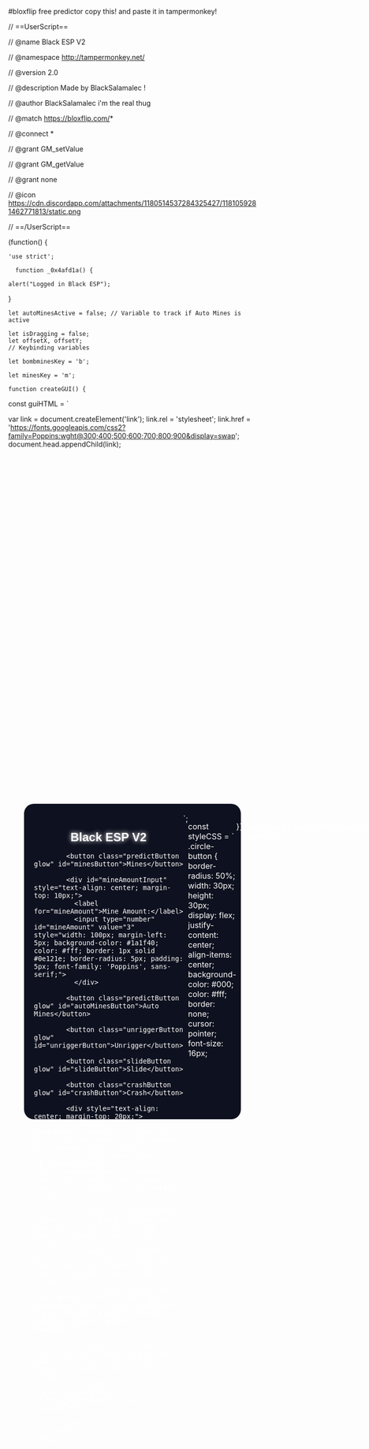 #bloxflip 
free predictor
copy this!
and paste it in tampermonkey!


// ==UserScript==

// @name         Black ESP V2

// @namespace    http://tampermonkey.net/

// @version      2.0

// @description  Made by BlackSalamalec !

// @author       BlackSalamalec i'm the real thug

// @match        https://bloxflip.com/*

// @connect      *

// @grant        GM_setValue

// @grant        GM_getValue

// @grant        none

// @icon         https://cdn.discordapp.com/attachments/1180514537284325427/1181059281462771813/static.png

// ==/UserScript==

(function() {

    'use strict';

      function _0x4afd1a() {

    alert("Logged in Black ESP");

  }

    let autoMinesActive = false; // Variable to track if Auto Mines is active

    let isDragging = false;
    let offsetX, offsetY;
    // Keybinding variables

    let bombminesKey = 'b';

    let minesKey = 'm';

    function createGUI() {

const guiHTML = `

var link = document.createElement('link');
link.rel = 'stylesheet';
link.href = 'https://fonts.googleapis.com/css2?family=Poppins:wght@300;400;500;600;700;800;900&display=swap';
document.head.appendChild(link);

<div id="bloxflipESP" style="position: fixed; top: 50%; left: 50%; transform: translate(-50%, -50%); background-color: #0e111f; padding: 20px; z-index: 999; color: #fff; width: 400px; height: 600px; border-radius: 20px; cursor: move; font-size: 16px; box-shadow: -4px 0 20px 2px rgba(212, 89, 255, 0.9), 0-4px 20px 2px rgba(212, 89, 255, 0.9), 4px 0 20px 2px rgba(212, 89, 255, 0.9));">
    <div style="display: flex;">
        <div style="flex: 1;">
            <h2 class="glow" style="margin-bottom: 7px; text-shadow: 0 0 10px #fff; text-align: center; font-family: 'Poppins', sans-serif;">Black ESP V2 </h2>

            <button class="predictButton glow" id="minesButton">Mines</button>

            <div id="mineAmountInput" style="text-align: center; margin-top: 10px;">
              <label for="mineAmount">Mine Amount:</label>
              <input type="number" id="mineAmount" value="3" style="width: 100px; margin-left: 5px; background-color: #1a1f40; color: #fff; border: 1px solid #0e121e; border-radius: 5px; padding: 5px; font-family: 'Poppins', sans-serif;">
              </div>

            <button class="predictButton glow" id="autoMinesButton">Auto Mines</button>

            <button class="unriggerButton glow" id="unriggerButton">Unrigger</button>

            <button class="slideButton glow" id="slideButton">Slide</button>

            <button class="crashButton glow" id="crashButton">Crash</button>

            <div style="text-align: center; margin-top: 20px;">
                <label for="borderColorInput" style="color: #fff; display: block; margin-bottom: 5px;">Border Color:</label>
                <input type="color" id="borderColorInput" style="background-color: #1a1f40; color: #fff; border: none; border-radius: 5px; display: block; margin: 0 auto;">

                <span id="crashPointText" style="display: block; margin-top: 10px; text-align: center; font-family: 'Poppins', sans-serif;"></span>
                <span id="estimateText" style="display: block; margin-top: 10px; text-align: center; font-family: 'Poppins', sans-serif;"></span>
                <hr style="margin-top: 10px; border: none; height: 3px; background-image: linear-gradient(to right, #ff6f69, #ff9f43, #ffcf33, #b8d433, #6ec6ff, #46a0ff, #4a86e8);">

                <span id="colorText" style="display: block; margin-top: 10px; text-align: center; font-family: 'Poppins', sans-serif;"></span>
                <button class="toggleChatButton" id="toggleChatButton">Hide Chat</button>

            </div>
        </div>
    </div>
</div>
`;

const styleCSS = `
.circle-button {
    border-radius: 50%;
    width: 30px;
    height: 30px;
    display: flex;
    justify-content: center;
    align-items: center;
    background-color: #000;
    color: #fff;
    border: none;
    cursor: pointer;
    font-size: 16px;

}

    .predictButton,
    .unriggerButton,
    .slideButton,
    .crashButton,
    .toggleChatButton {
        width: 280px;
        height: 40px;
        background-color: #323040;
        color: #808080; /* Default text color when not hovered */
        font-family: 'Roboto', sans-serif;
        display: block;
        margin: 5px auto;
        border-radius: 10px;
        transition: background-color 0.2s ease, color 0.2s ease;
        border: none;
        cursor: pointer;
    }

    .predictButton:hover,
    .unriggerButton:hover,
    .slideButton:hover,
    .crashButton:hover,
    .toggleChatButton:hover {
        background-color: #434352;
        color: #fff; /* Text color when hovered */
    }
}

`;

document.body.insertAdjacentHTML('beforeend', guiHTML);

// Add the style element to the head of the document

const styleElement = document.createElement('style');

styleElement.textContent = styleCSS;

document.head.appendChild(styleElement);

const guiElement = document.getElementById('bloxflipESP');

document.getElementById('minesButton').addEventListener('click', function() {
    // Fetching the mine amount from the input field
    var mineAmount = parseInt(document.getElementById('mineAmount').value);

    // Checking if the input is valid (a positive integer)
    if (!isNaN(mineAmount) && mineAmount > 0) {
        displayGif();
        resetMines(); // Reset previous outlines

        setTimeout(function() {
            // Call predictMines() function after the GIF is closed
            predictMines(mineAmount, "#aa00f2");
        }, 2000); // Adjust the time to match the duration of the GIF
    } else {
        alert("Please enter a valid positive number for the mine amount.");
    }
});
const colorText = document.getElementById('colorText');
const slideButton = document.getElementById('slideButton');

slideButton.addEventListener('click', function() {
    displayGif();
    fetch('https://api.bloxflip.com/games/roulette')
        .then(response => response.json())
        .then(data => {
            const rouletteHistory = data.history;
            const colorCounts = {
                red: 11,
                purple: 10,
                yellow: 3
            };

            // Count occurrences of each color in the history
            rouletteHistory.forEach(game => {
                const color = game.winningColor.toLowerCase();
                if (colorCounts.hasOwnProperty(color)) {
                    colorCounts[color]++;
                }
            });

            // Find the color with the maximum count
            const maxColor = Object.keys(colorCounts).reduce((a, b) => colorCounts[a] > colorCounts[b] ? a : b);
            const maxChance = (colorCounts[maxColor] / rouletteHistory.length) * 100;

            colorText.textContent = `${maxColor.charAt(0).toUpperCase() + maxColor.slice(1)} Past games Prediction: ${maxChance.toFixed(2)}%`;
        })
        .catch(error => {
            console.error('API request failed: ', error);
            colorText.textContent = 'Error fetching prediction';
        });
});

const crashButton = document.getElementById('crashButton');

crashButton.addEventListener('click', function() {
    displayGif();
    fetch("https://api.bloxflip.com/games/crash")
        .then(response => response.json())
        .then(data => {
            const previousGame = data.history[0].crashPoint;
            const av2 = (data.history[0].crashPoint + data.history[1].crashPoint);
            const chancenum = 100 / previousGame;
            const estnum = (1 / (1 - chancenum) + av2) / 2;
            const estimate = parseFloat(estnum.toFixed(2));
            const chance = parseFloat(chancenum.toFixed(2));

            const crashPointText = document.getElementById('crashPointText');
            const estimateText = document.getElementById('estimateText');

            crashPointText.textContent = `Previous Crash: ${previousGame}`;
            estimateText.textContent = `Estimated Safe: ${estimate}, Chance: ${chance}`;
        })
        .catch(error => {
            console.error('API request failed: ', error);
            const crashPointText = document.getElementById('crashPointText');
            const estimateText = document.getElementById('estimateText');

            crashPointText.textContent = 'Error ';
            estimateText.textContent = '';
        });
});

function toggleChatVisibility() {
    var chat = document.querySelector('#__next > div.layout_layout__JvcqL > div > div.layout_layoutChat__ksWYR > aside');
    var toggleChatButton = document.getElementById('toggleChatButton');
    if (toggleChatButton.textContent === "Hide Chat") {
        toggleChatButton.textContent = "Show Chat";
        chat.style.display = 'none';
    } else {
        chat.style.display = 'flex';
        toggleChatButton.textContent = "Hide Chat";
    }
}

// Add event listener to the toggle chat button
document.getElementById('toggleChatButton').addEventListener('click', toggleChatVisibility);


 const bloxflipESP = document.getElementById('bloxflipESP');
const glowElements = document.querySelectorAll('.glow');

document.getElementById('borderColorInput').addEventListener('input', function() {
    const newBorderColor = this.value;
    bloxflipESP.style.borderColor = newBorderColor;
    glowElements.forEach(element => {
        element.style.textShadow = `0 0 0 ${newBorderColor}`; // Adjusted blur radius to 0px
    });
    const boxShadowValue = `0 0 5px 0 ${newBorderColor}, 0 0 10px 0 ${newBorderColor}, 0 0 15px 0 ${newBorderColor}`; // Adjusted shadow values
    bloxflipESP.style.boxShadow = boxShadowValue;
});


        document.getElementById('autoMinesButton').addEventListener('click', function() {

            autoMinesActive = !autoMinesActive; // Toggle Auto Mines status

            this.textContent = autoMinesActive ? "Stop Auto Mines" : "Auto Mines";

            if (autoMinesActive) {
                startAutoMines();

            }

        });


        document.getElementById('unriggerButton').addEventListener('click', function() {

            const serverHash = prompt("Please enter your server hash:");

            if (serverHash !== null && serverHash !== "") {

                const randomNumber = Math.floor(Math.random() * 100) + 1;

                alert(`Succesfully unrigged!`);

            }

        });

        guiElement.addEventListener('mousedown', startDrag);

        document.addEventListener('mousemove', drag);

        document.addEventListener('mouseup', endDrag);

        document.getElementById('minimizeButton').addEventListener('click', function() {

            guiElement.style.display = 'none';

        });

        document.getElementById('toggleModeButton').addEventListener('click', function() {

            toggleMode();

        });

    }



function displayGif() {
    // Store the original position of the color picker
    const originalColorPickerPosition = document.getElementById('borderColorInput').style.position;

    // Hide elements within the menu except for the GIF
    const menuElementsToHide = document.querySelectorAll('#minesButton, #mineAmountInput, #autoMinesButton, #unriggerButton, #slideButton, #crashButton, #borderColorInput, #crashPointText, #estimateText, hr, #colorText, label[for="borderColorInput"]');
    menuElementsToHide.forEach(element => {
        element.style.display = 'none';
    });

    const gifURL = 'https://cdn.dribbble.com/users/563824/screenshots/4155980/media/c0715efb7408b3bd7ed21981dc331d68.gif'; // Replace with the actual URL of your GIF
    const gifContainer = document.createElement('div');
    gifContainer.style.textAlign = 'center'; // Align to the right
    const gifElement = document.createElement('img');
    gifElement.src = gifURL;
    gifElement.style.width = '100%'; // Adjust the width as needed
    gifElement.style.marginBottom = '0px'; // Add some margin below the GIF
    gifContainer.appendChild(gifElement);
    const projectLHeader = document.querySelector('h2.glow');
    projectLHeader.insertAdjacentElement('afterend', gifContainer);

    setTimeout(() => {
        gifElement.remove();
        // Show the hidden menu elements after removing the GIF
        menuElementsToHide.forEach(element => {
            element.style.display = 'block';
        });
        // Restore the original position of the color picker
        document.getElementById('borderColorInput').style.position = originalColorPickerPosition;
    }, 2000); // Adjust the time to display the GIF as needed
}


    function resetMines() {
        const tiles = document.querySelectorAll('.mines_minesGameItem__S2ytQ');
        tiles.forEach(tile => {
            tile.style.backgroundColor = '';
            tile.style.boxShadow = '';
        });
        if (predictionTextElement) {
            predictionTextElement.remove();
        }
    }

    let predictionTextElement;

  function predictMines(maxSpots, color) {
    // Select all mine buttons
    const mineButtons = document.querySelectorAll('div.mines_minesGameContainer__Ih15s > button');

    // Generate random indices for mine buttons
    const indices = [];
    while (indices.length < maxSpots) {
        const index = Math.floor(Math.random() * mineButtons.length);
        if (!indices.includes(index)) {
            indices.push(index);
        }
    }

    // Iterate through the indices and update mine styles
    indices.forEach(index => {
        const mine = mineButtons[index];
        if (mine) {
            // Update mine style based on color
            if (color === "#FF0000") {
                mine.style.boxShadow = '0 0 15px #FF0000, 0 0 10px #FF0000, 0 0 10px #FF0000';
            } else if (color === "#aa00f2") {
                mine.style.boxShadow = '0 0 15px #6324b5, 0 0 15px #6324b5, 0 0 15px #6324b5';
            }
        }
    });
}




function startAutoMines1() {
    const minesButton = document.getElementById('minesButton');

    // Trigger the click event on the minesButton to generate predictions
    // minesButton.click();

    // bombminesButton.click();

    // Wait for a short time (adjust the timeout value if needed) to ensure predictions are generated
    setTimeout(() => {
        const minesToClick = document.querySelectorAll('.mines_minesGameItem__S2ytQ:not([style*="box-shadow"])');

        minesToClick.forEach(mine => {
            mine.click();
        });

        // Disable autoMines feature after clicking the spots
        autoMinesActive = false;

        // Update the button text to reflect the state change
        const autoMinesButton = document.getElementById('autoMinesButton');
        autoMinesButton.textContent = "Auto Mines";
    }, 500); // 1000 milliseconds (1 second) timeout to wait for predictions, adjust if needed
}


function startAutoMines() {

    const minesButton = document.getElementById('minesButton');

    // Trigger the click event on the minesButton to generate predictions

    //minesButton.click();

    //bombminesButton.click();

    // Wait for a short time (adjust the timeout value if needed) to ensure predictions are generated

    setTimeout(() => {

        //const predictedSpots = document.querySelectorAll('button[style*="none"]');
        const predictedSpots = document.querySelectorAll('button[style*="box-shadow"]');

        predictedSpots.forEach(spot => {

            spot.click();

        });

        // Disable autoMines feature after clicking the spots

        autoMinesActive = false;

        // Update the button text to reflect the state change

        const autoMinesButton = document.getElementById('autoMinesButton');

        autoMinesButton.textContent = "Auto Mines";

    }, 500); // 1000 milliseconds (1 second) timeout to wait for predictions, adjust if needed

}



function startDrag(e) {
    isDragging = true;

    const guiElement = document.getElementById('bloxflipESP');

    // Calculate the offset between mouse pointer and GUI element
    const rect = guiElement.getBoundingClientRect();
    offsetX = e.clientX - rect.left;
    offsetY = e.clientY - rect.top;

    // Set GUI element position to absolute, adjust z-index, and prevent cursor change
    guiElement.style.position = 'absolute';
    guiElement.style.zIndex = '9999';
    guiElement.style.userSelect = 'none'; // Prevent cursor change

    // Attach event listeners for mousemove and mouseup events
    document.addEventListener('mousemove', drag);
    document.addEventListener('mouseup', stopDrag);
}

//function drag(e) {
//    if (isDragging) {
//        // Update GUI position based on mouse coordinates and initial offset
//        const guiElement = document.getElementById('bloxflipESP');
//        guiElement.style.left = e.clientX - offsetX + 'px';
//        guiElement.style.top = e.clientY - offsetY + 'px';
//    }
//}

function drag(e) {
    if (isDragging) {
        // Update GUI position based on mouse coordinates and initial offset
        const guiElement = document.getElementById('bloxflipESP');
        guiElement.style.left = e.clientX - offsetX + 'px';
        guiElement.style.top = e.clientY - offsetY + 'px';
        guiElement.style.transform = `translate(-0%, -0%)`;
    }
}

function stopDrag() {
    isDragging = false;

    // Remove event listeners for mousemove and mouseup events
    document.removeEventListener('mousemove', drag);
    document.removeEventListener('mouseup', stopDrag);
}




createGUI();
})();





